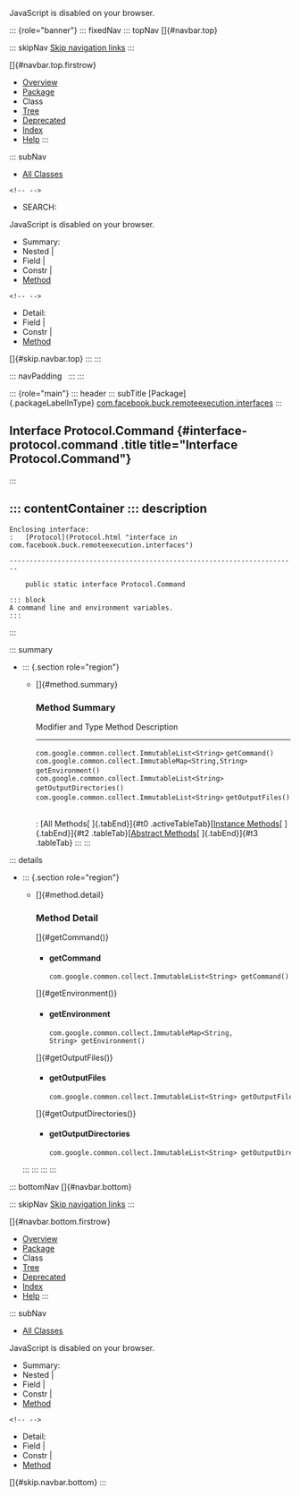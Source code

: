 <div>

JavaScript is disabled on your browser.

</div>

::: {role="banner"}
::: fixedNav
::: topNav
[]{#navbar.top}

::: skipNav
[Skip navigation links](#skip.navbar.top "Skip navigation links")
:::

[]{#navbar.top.firstrow}

-   [Overview](../../../../../index.html)
-   [Package](package-summary.html)
-   Class
-   [Tree](package-tree.html)
-   [Deprecated](../../../../../deprecated-list.html)
-   [Index](../../../../../index-all.html)
-   [Help](../../../../../help-doc.html)
:::

::: subNav
-   [All Classes](../../../../../allclasses.html)

```{=html}
<!-- -->
```
-   SEARCH:

<div>

<div>

JavaScript is disabled on your browser.

</div>

</div>

<div>

-   Summary: 
-   Nested \| 
-   Field \| 
-   Constr \| 
-   [Method](#method.summary)

```{=html}
<!-- -->
```
-   Detail: 
-   Field \| 
-   Constr \| 
-   [Method](#method.detail)

</div>

[]{#skip.navbar.top}
:::
:::

::: navPadding
 
:::
:::

::: {role="main"}
::: header
::: subTitle
[Package]{.packageLabelInType} [com.facebook.buck.remoteexecution.interfaces](package-summary.html)
:::

## Interface Protocol.Command {#interface-protocol.command .title title="Interface Protocol.Command"}
:::

::: contentContainer
::: description
-   

    Enclosing interface:
    :   [Protocol](Protocol.html "interface in com.facebook.buck.remoteexecution.interfaces")

    ------------------------------------------------------------------------

        public static interface Protocol.Command

    ::: block
    A command line and environment variables.
    :::
:::

::: summary
-   ::: {.section role="region"}
    -   []{#method.summary}

        ### Method Summary

          Modifier and Type                                         Method                     Description
          --------------------------------------------------------- -------------------------- -------------
          `com.google.common.collect.ImmutableList<String>`         `getCommand()`              
          `com.google.common.collect.ImmutableMap<String,​String>`   `getEnvironment()`          
          `com.google.common.collect.ImmutableList<String>`         `getOutputDirectories()`    
          `com.google.common.collect.ImmutableList<String>`         `getOutputFiles()`          

          : [All Methods[ ]{.tabEnd}]{#t0 .activeTableTab}[[Instance
          Methods](javascript:show(2);)[ ]{.tabEnd}]{#t2
          .tableTab}[[Abstract
          Methods](javascript:show(4);)[ ]{.tabEnd}]{#t3 .tableTab}
    :::
:::

::: details
-   ::: {.section role="region"}
    -   []{#method.detail}

        ### Method Detail

        []{#getCommand()}

        -   #### getCommand

            ``` methodSignature
            com.google.common.collect.ImmutableList<String> getCommand()
            ```

        []{#getEnvironment()}

        -   #### getEnvironment

            ``` methodSignature
            com.google.common.collect.ImmutableMap<String,​String> getEnvironment()
            ```

        []{#getOutputFiles()}

        -   #### getOutputFiles

            ``` methodSignature
            com.google.common.collect.ImmutableList<String> getOutputFiles()
            ```

        []{#getOutputDirectories()}

        -   #### getOutputDirectories

            ``` methodSignature
            com.google.common.collect.ImmutableList<String> getOutputDirectories()
            ```
    :::
:::
:::
:::

::: bottomNav
[]{#navbar.bottom}

::: skipNav
[Skip navigation links](#skip.navbar.bottom "Skip navigation links")
:::

[]{#navbar.bottom.firstrow}

-   [Overview](../../../../../index.html)
-   [Package](package-summary.html)
-   Class
-   [Tree](package-tree.html)
-   [Deprecated](../../../../../deprecated-list.html)
-   [Index](../../../../../index-all.html)
-   [Help](../../../../../help-doc.html)
:::

::: subNav
-   [All Classes](../../../../../allclasses.html)

<div>

<div>

JavaScript is disabled on your browser.

</div>

</div>

<div>

-   Summary: 
-   Nested \| 
-   Field \| 
-   Constr \| 
-   [Method](#method.summary)

```{=html}
<!-- -->
```
-   Detail: 
-   Field \| 
-   Constr \| 
-   [Method](#method.detail)

</div>

[]{#skip.navbar.bottom}
:::
